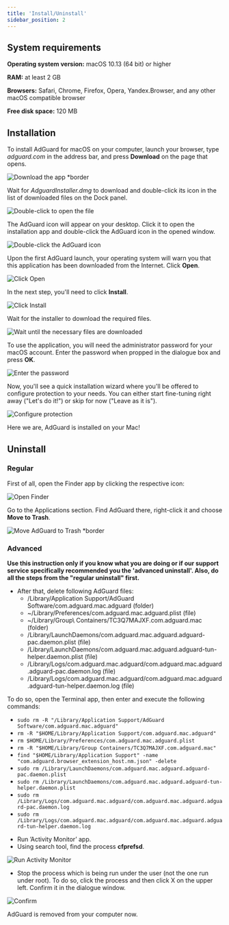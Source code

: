 ```yaml
---
title: 'Install/Uninstall'
sidebar_position: 2
---
```


## System  requirements

**Operating system version:** macOS 10.13 (64 bit) or higher

**RAM:** at least 2 GB

**Browsers:** Safari, Chrome, Firefox, Opera, Yandex.Browser, and any other macOS compatible browser

**Free disk space:** 120 MB

## Installation

To install AdGuard for macOS on your computer, launch your browser, type _adguard.com_ in the address bar, and press **Download** on the page that opens.

![Download the app *border](https://cdn.adtidy.org/content/kb/ad_blocker/mac/1.jpg)

Wait for _AdguardInstaller.dmg_ to download and double-click its icon in the list of downloaded files on the Dock panel. 

![Double-click to open the file](https://cdn.adtidy.org/content/kb/ad_blocker/mac/installation_open_the_file.jpg)

The AdGuard icon will appear on your desktop. Click it to open the installation app and double-click the AdGuard icon in the opened window.

![Double-click the AdGuard icon](https://cdn.adtidy.org/content/kb/ad_blocker/mac/3.jpg)

Upon the first AdGuard launch, your operating system will warn you that this application has been downloaded from the Internet. Click **Open**.

![Click Open](https://cdn.adtidy.org/content/kb/ad_blocker/mac/4.jpg)

In the next step, you'll need to click **Install**.

![Click Install](https://cdn.adtidy.org/public/Adguard/kb/installation/Mac/en/5.png)

Wait for the installer to download the required files.

![Wait until the necessary files are downloaded](https://cdn.adtidy.org/content/kb/ad_blocker/mac/6.jpg)

To use the application, you will need the administrator password for your macOS account. Enter the password when propped in the dialogue box and press **OK**.

![Enter the password](https://cdn.adtidy.org/content/kb/ad_blocker/mac/7.jpg)

Now, you'll see a quick installation wizard where you'll be offered to configure protection to your needs. You can either start fine-tuning right away ("Let's do it!") or skip for now ("Leave as it is").

![Configure protection](https://cdn.adtidy.org/content/kb/ad_blocker/mac/installation-wizard.jpg)

Here we are, AdGuard is installed on your Mac! 

## Uninstall

### Regular
First of all, open the Finder app by clicking the respective icon:

![Open Finder](https://cdn.adtidy.org/public/Adguard/En/Articles/howtodelete/finder.png)

Go to the Applications section. Find AdGuard there, right-click it and choose **Move to Trash**.

![Move AdGuard to Trash *border](https://cdn.adtidy.org/content/kb/ad_blocker/mac/11.jpg)

### Advanced

**Use this instruction only if you know what you are doing or if our support service specifically recommended you the 'advanced uninstall'. Also, do all the steps from the "regular uninstall" first.** 

* After that, delete following AdGuard files:
    * /Library/Application Support/AdGuard Software/com.adguard.mac.adguard (folder)
    * ~/Library/Preferences/com.adguard.mac.adguard.plist (file)
    * ~/Library/Group\ Containers/TC3Q7MAJXF.com.adguard.mac (folder)
    * /Library/LaunchDaemons/com.adguard.mac.adguard.adguard-pac.daemon.plist (file)
    * /Library/LaunchDaemons/com.adguard.mac.adguard.adguard-tun-helper.daemon.plist (file)
    * /Library/Logs/com.adguard.mac.adguard/com.adguard.mac.adguard.adguard-pac.daemon.log (file)
    * /Library/Logs/com.adguard.mac.adguard/com.adguard.mac.adguard.adguard-tun-helper.daemon.log (file)

To do so, open the Terminal app, then enter and execute the following commands:

- `sudo rm -R "/Library/Application Support/AdGuard Software/com.adguard.mac.adguard"`
- `rm -R "$HOME/Library/Application Support/com.adguard.mac.adguard"`
- `rm $HOME/Library/Preferences/com.adguard.mac.adguard.plist`
- `rm -R "$HOME/Library/Group Containers/TC3Q7MAJXF.com.adguard.mac"`
- `find "$HOME/Library/Application Support" -name "com.adguard.browser_extension_host.nm.json" -delete`
- `sudo rm /Library/LaunchDaemons/com.adguard.mac.adguard.adguard-pac.daemon.plist`
- `sudo rm /Library/LaunchDaemons/com.adguard.mac.adguard.adguard-tun-helper.daemon.plist`
- `sudo rm /Library/Logs/com.adguard.mac.adguard/com.adguard.mac.adguard.adguard-pac.daemon.log`
- `sudo rm /Library/Logs/com.adguard.mac.adguard/com.adguard.mac.adguard.adguard-tun-helper.daemon.log`

* Run ’Activity Monitor’ app.
* Using search tool, find the process **cfprefsd**.

![Run Activity Monitor](https://cdn.adtidy.org/content/kb/ad_blocker/mac/22.jpg)

* Stop the process which is being run under the user (not the one run under root). To do so, click the process and then click X on the upper left. Confirm it in the dialogue window.

![Confirm](https://cdn.adtidy.org/content/kb/ad_blocker/mac/33.jpg)

AdGuard is removed from your computer now.
